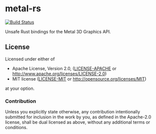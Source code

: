 # metal-rs
[![Build Status](https://travis-ci.org/gfx-rs/metal-rs.svg?branch=master)](https://travis-ci.org/gfx-rs/metal-rs)

Unsafe Rust bindings for the Metal 3D Graphics API.

## License

Licensed under either of

 * Apache License, Version 2.0, ([LICENSE-APACHE](LICENSE-APACHE) or http://www.apache.org/licenses/LICENSE-2.0)
 * MIT license ([LICENSE-MIT](LICENSE-MIT) or http://opensource.org/licenses/MIT)

at your option.

### Contribution

Unless you explicitly state otherwise, any contribution intentionally submitted
for inclusion in the work by you, as defined in the Apache-2.0 license, shall be
dual licensed as above, without any additional terms or conditions.
